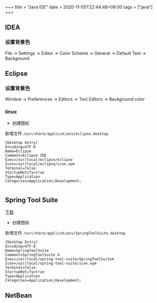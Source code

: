 +++
title = "Java IDE"
date = 2020-11-05T22:44:48+08:00
tags = ["java"]
+++

## IDEA
### 设置背景色
File -> Settings -> Editor -> Color Scheme -> General -> Default Text -> Background


## Eclipse

### 设置背景色
Window -> Preferences -> Editors -> Text Editors -> Background color

### linux

* 创建图标

新增文件 `/usr/share/applications/eclipse.desktop`

```
[Desktop Entry]
Encoding=UTF-8
Name=Eclipse
Comment=Eclipse IDE
Exec=/usr/local/eclipse/eclipse
Icon=/usr/local/eclipse/icon.xpm
Terminal=false
StartupNotify=true
Type=Application
Categories=Application;Development;


```

## Spring Tool Suite
[下载](https://spring.io/tools)

* 创建图标

新增文件 `/usr/share/applications/SpringToolSuite.desktop`

```
[Desktop Entry]
Encoding=UTF-8
Name=SpringToolSuite
Comment=SpringToolSuite 4
Exec=/usr/local/spring-tool-suite/SpringToolSuite4
Icon=/usr/local/spring-tool-suite/icon.xpm
Terminal=false
StartupNotify=true
Type=Application
Categories=Application;Development;

```


## NetBean
